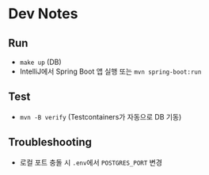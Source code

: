 # Dev Notes

## Run

- `make up` (DB)
- IntelliJ에서 Spring Boot 앱 실행 또는 `mvn spring-boot:run`

## Test

- `mvn -B verify` (Testcontainers가 자동으로 DB 기동)

## Troubleshooting

- 로컬 포트 충돌 시 `.env`에서 `POSTGRES_PORT` 변경
